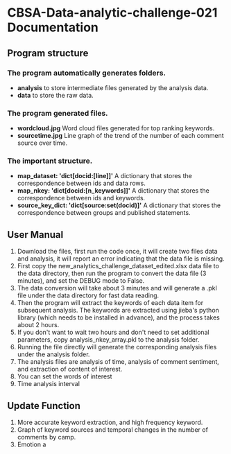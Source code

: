 # CBSA-Data-analytic-challenge-021 Documentation

## Program structure

### The program automatically generates folders.

- **analysis**  to store intermediate files generated by the analysis data.
- **data**  to store the raw data.

### The program generated files.

- **wordcloud.jpg**  Word cloud files generated for top ranking keywords.
- **sourcetime.jpg**  Line graph of the trend of the number of each comment source over time.

### The important structure.

- **map_dataset: 'dict[docid:[line]]'**  A dictionary that stores the correspondence between ids and data rows.
- **map_nkey: 'dict[docid:[n_keywords]]'**  A dictionary that stores the correspondence between ids and keywords.
- **source_key_dict: 'dict[source:set(docid)]'**  A dictionary that stores the correspondence between groups and published statements.

## User Manual

1. Download the files, first run the code once, it will create two files data and analysis, it will report an error indicating that the data file is missing.
2. First copy the new_analytics_challenge_dataset_edited.xlsx data file to the data directory, then run the program to convert the data file (3 minutes), and set the DEBUG mode to False.
3. The data conversion will take about 3 minutes and will generate a .pkl file under the data directory for fast data reading.
4. Then the program will extract the keywords of each data item for subsequent analysis. The keywords are extracted using jieba's python library (which needs to be installed in advance), and the process takes about 2 hours.
5. If you don't want to wait two hours and don't need to set additional parameters, copy analysis_nkey_array.pkl to the analysis folder.
6. Running the file directly will generate the corresponding analysis files under the analysis folder.
7. The analysis files are analysis of time, analysis of comment sentiment, and extraction of content of interest.
8. You can set the words of interest
9. Time analysis interval

## Update Function

1. More accurate keyword extraction, and high frequency keyword.
2. Graph of keyword sources and temporal changes in the number of comments by camp.
3. Emotion a